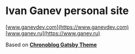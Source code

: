 # Ivan Ganev personal site

[www.ganevdev.com](https://www.ganevdev.com)  
[www.ganev.ru](https://www.ganev.ru)

Based on **[Chronoblog Gatsby Theme](https://github.com/Chronoblog/gatsby-theme-chronoblog)**
